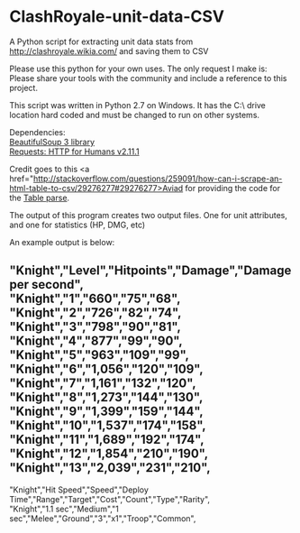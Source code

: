 # ClashRoyale-unit-data-CSV
A Python script for extracting unit data stats from http://clashroyale.wikia.com/ and saving them to CSV

Please use this python for your own uses. The only request I make is:  <br />
Please share your tools with the community and include a reference to this project. <br />

This script was written in Python 2.7 on Windows. It has the C:\ drive location hard coded and must be changed to run on other systems.

Dependencies: <br />
<a href="https://www.crummy.com/software/BeautifulSoup">BeautifulSoup 3 library</a> <br />
<a href="http://docs.python-requests.org/en/master">Requests: HTTP for Humans v2.11.1</a>

Credit goes to this <a href="http://stackoverflow.com/questions/259091/how-can-i-scrape-an-html-table-to-csv/29276277#29276277>Aviad</a>
for providing the code for the <a href="http://stackoverflow.com/questions/259091/how-can-i-scrape-an-html-table-to-csv/29276277#29276277">Table parse</a>. <br />




The output of this program creates two output files. One for unit attributes, and one for statistics (HP, DMG, etc)

An example output is below:

"Knight","Level","Hitpoints","Damage","Damage per second", <br />
"Knight","1","660","75","68", <br />
"Knight","2","726","82","74", <br />
"Knight","3","798","90","81", <br />
"Knight","4","877","99","90", <br />
"Knight","5","963","109","99", <br />
"Knight","6","1,056","120","109", <br />
"Knight","7","1,161","132","120", <br />
"Knight","8","1,273","144","130", <br />
"Knight","9","1,399","159","144", <br />
"Knight","10","1,537","174","158", <br />
"Knight","11","1,689","192","174", <br />
"Knight","12","1,854","210","190", <br />
"Knight","13","2,039","231","210", <br />
-----------------------------------

"Knight","Hit Speed","Speed","Deploy Time","Range","Target","Cost","Count","Type","Rarity", <br />
"Knight","1.1 sec","Medium","1 sec","Melee","Ground","3","x1","Troop","Common",
